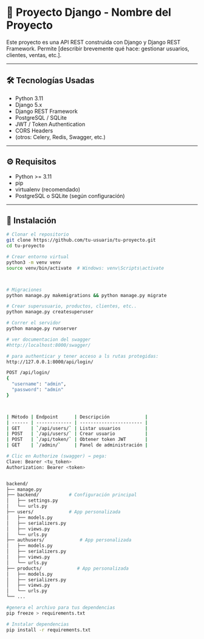 # 🐍 Proyecto Django - Nombre del Proyecto

Este proyecto es una API REST construida con Django y Django REST Framework. Permite [describir brevemente qué hace: gestionar usuarios, clientes, ventas, etc.].

---

## 🛠️ Tecnologías Usadas

- Python 3.11
- Django 5.x
- Django REST Framework
- PostgreSQL / SQLite
- JWT / Token Authentication
- CORS Headers
- (otros: Celery, Redis, Swagger, etc.)

---

## ⚙️ Requisitos

- Python >= 3.11
- pip
- virtualenv (recomendado)
- PostgreSQL o SQLite (según configuración)

---

## 🚀 Instalación

```bash
# Clonar el repositorio
git clone https://github.com/tu-usuario/tu-proyecto.git
cd tu-proyecto

# Crear entorno virtual
python3 -m venv venv
source venv/bin/activate  # Windows: venv\Scripts\activate



# Migraciones
python manage.py makemigrations && python manage.py migrate

# Crear superusuario, productos, clientes, etc.. 
python manage.py createsuperuser

# Correr el servidor
python manage.py runserver

# ver documentacion del swagger
#http://localhost:8000/swagger/

# para authenticar y tener acceso a ls rutas protegidas: 
http://127.0.0.1:8000/api/login/

POST /api/login/
{
  "username": "admin",
  "password": "admin"
}



| Método | Endpoint      | Descripción             |
| ------ | ------------- | ----------------------- |
| GET    | `/api/users/` | Listar usuarios         |
| POST   | `/api/users/` | Crear usuario           |
| POST   | `/api/token/` | Obtener token JWT       |
| GET    | `/admin/`     | Panel de administración |

# Clic en Authorize (swagger) → pega:
Clave: Bearer <tu_token>
Authorization: Bearer <token>


backend/
├── manage.py
├── backend/           # Configuración principal
│   ├── settings.py
│   └── urls.py
├── users/             # App personalizada
│   ├── models.py
│   ├── serializers.py
│   ├── views.py
│   └── urls.py
├── authusers/             # App personalizada
│   ├── models.py
│   ├── serializers.py
│   ├── views.py
│   └── urls.py
├── products/             # App personalizada
│   ├── models.py
│   ├── serializers.py
│   ├── views.py
│   └── urls.py
└── ...

#genera el archivo para tus dependencias
pip freeze > requirements.txt

# Instalar dependencias
pip install -r requirements.txt